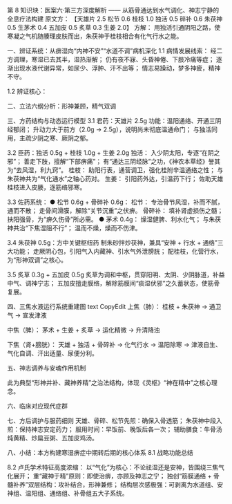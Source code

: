 第 8 知识块：医案六·第三方深度解析 —— 从筋骨通达到水气调化、神志宁静的全息疗法构建
原文方：
【天雄片 2.5 松节 0.6 桂枝 1.0 独活 0.5 碎补 0.6 朱茯神 0.5 生茅术 0.4 五加皮 0.5 炙草 0.3 生姜 2.0】
方解：
用独活引通阴阳之路，使寒凝之气机随腠理皮肤而出，朱茯神于桂枝相合有化气行水之能。

一、辨证系统：从痹湿向“内神不安”“水道不调”病机深化
1.1 病情发展线索：
经二方调理，寒湿已去其半，湿热渐解；
仍有夜不寐、头昏神倦、下肢冷痛等症；
逐渐出现水液代谢异常，如尿少、浮肿、汗不出等；
情志易躁动，梦多神疲，精神不守。

1.2 辨证核心：

二、立法六纲分析：形神兼顾，精气双调

三、方药结构与动态运行模型
3.1 君药：天雄片 2.5g
功能：温阳通络、开通三阴经郁闭；
升动力大于前方（2.0g → 2.5g），说明尚未彻底温通命门；
与独活同用，主疏少阴之寒、厥阴之郁。

3.2 臣药：独活 0.5g + 桂枝 1.0g + 生姜 2.0g
独活：
入少阴太阳，专逐“在阴之邪”；
善走下肢，擅解“下部痹痛”；
有“通达三阴经脉”之功，《神农本草经》誉其为“去风湿，利九窍”。
桂枝：
助阳行表，通营调卫，强化桂附辛温通络之性；
与朱茯神共为“气化通水”之轴心药对。
生姜：
引阳药外达，引温药下行；
佐助天雄桂枝进入皮腠，逐筋络邪寒。

3.3 佐药系统：
● 松节 0.6g + 骨碎补 0.6g：
松节：
专治骨节风湿，补而不腻，通而不散；
走骨间滑膜，解除“关节沉重”之伏痹。
骨碎补：
填补肾虚损伤之髓；
扶阳强骨，为“痹久伤骨”所必需。
● 茅术 0.4g：
燥湿健脾、利水化气；
与朱茯神共治“下焦湿阻不行”；
温而不燥，燥而不伤津。

3.4 朱茯神 0.5g：方中关键枢纽药
制朱砂拌炒茯神，兼具“安神 + 行水 + 通络”三大功能；
走厥阴心包，引阳气入内藏神、引水气外泄膀胱；
配桂枝，化营行水，为“形神双调”之核心。

3.5 炙草 0.3g + 五加皮 0.5g
炙草为调和中枢，贯穿阳明、太阴、少阴脉道，补益中气、调神宁志；
五加皮擅走膜络，解除筋膜间“痰湿伏邪”之久蓄状态，使筋骨复展。

四、三焦水液运行系统重建图
text
CopyEdit
上焦（肺）：
桂枝 + 朱茯神 → 通卫气 → 宣发津液

中焦（脾）：
茅术 + 生姜 + 炙草 → 运化精微 → 升清降浊

下焦（肾+膀胱）：
天雄 + 独活 + 骨碎补 → 化气行水 → 温阳除寒
→ 津液自生、气化自调、汗出适量、尿便分利。

五、神志调养与安魂作用机制

此为典型“形神并补、藏神养精”之治法结构，体现《灵枢》“神在精中”之核心理念。

六、临床对应现代症群

七、方后调护与服药细则
天雄、骨碎、松节先煎：确保入骨透筋；
朱茯神中段入煎：保持神志安定药力；
服用时间：早饭前、晚饭后各一次；
辅助膳食：牛骨汤炖黄精、炒扁豆粥、五加皮鸡汤。

八、小结：本方构建寒湿痹症中期转后期的核心体系
8.1 战略功能总结

8.2 卢氏学术特征高度浓缩：
以“气化”为核心：不论祛湿还是安神，皆围绕三焦气化展开；
重“藏神于精”原则：即使治痹，亦顾及神志之宁；
独创“筋膜通络 + 骨髓补养”双层结构：攻补结合，形神兼修；
结构层次感极强：可剥离为水道组、安神组、温阳组、通络组、补骨组五大子系统。
